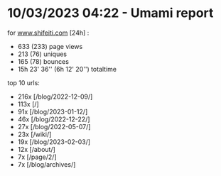 # 10/03/2023 04:22 - Umami report
for www.shifeiti.com [24h] :

 - 633 (233) page views
 - 213 (76) uniques
 - 165 (78) bounces
 - 15h 23' 36'' (6h 12' 20'') totaltime


top 10 urls:
 - 216x [/blog/2022-12-09/]
 - 113x [/]
 - 91x [/blog/2023-01-12/]
 - 46x [/blog/2022-12-22/]
 - 27x [/blog/2022-05-07/]
 - 23x [/wiki/]
 - 19x [/blog/2023-02-03/]
 - 12x [/about/]
 - 7x [/page/2/]
 - 7x [/blog/archives/]


